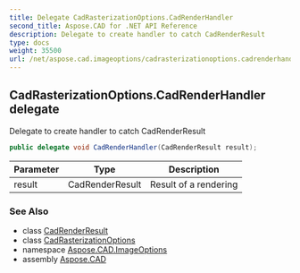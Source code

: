 ```yaml
---
title: Delegate CadRasterizationOptions.CadRenderHandler
second_title: Aspose.CAD for .NET API Reference
description: Delegate to create handler to catch CadRenderResult
type: docs
weight: 35500
url: /net/aspose.cad.imageoptions/cadrasterizationoptions.cadrenderhandler/
---
```

## CadRasterizationOptions.CadRenderHandler delegate

Delegate to create handler to catch CadRenderResult

```csharp
public delegate void CadRenderHandler(CadRenderResult result);
```

| Parameter | Type | Description |
| --- | --- | --- |
| result | CadRenderResult | Result of a rendering |

### See Also

* class [CadRenderResult](../cadrenderresult/)
* class [CadRasterizationOptions](../cadrasterizationoptions/)
* namespace [Aspose.CAD.ImageOptions](../../aspose.cad.imageoptions/)
* assembly [Aspose.CAD](../../)


